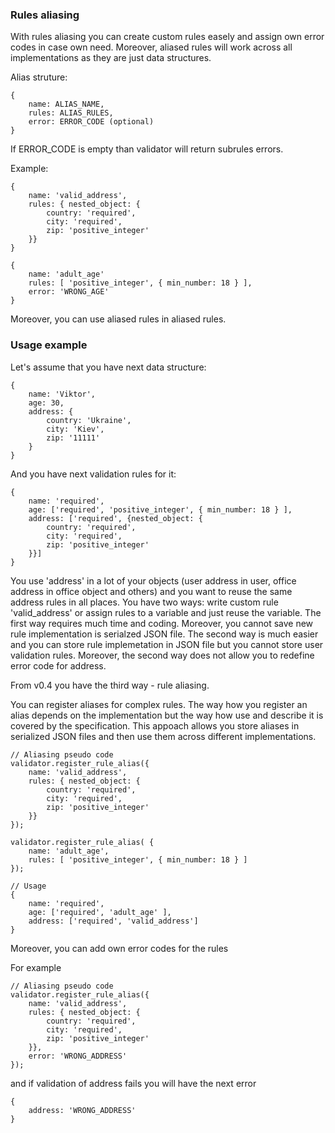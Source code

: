 ### Rules aliasing

With rules aliasing you can create custom rules easely and assign own error codes in case own need. Moreover, aliased rules will work across all implementations as they are just data structures.

Alias struture:

```text
{
    name: ALIAS_NAME,
    rules: ALIAS_RULES,
    error: ERROR_CODE (optional)
}
```

If ERROR\_CODE is empty than validator will return subrules errors.

Example:

```text
{
    name: 'valid_address',
    rules: { nested_object: {
        country: 'required',
        city: 'required',
        zip: 'positive_integer'
    }}
}

{
    name: 'adult_age'
    rules: [ 'positive_integer', { min_number: 18 } ],
    error: 'WRONG_AGE'
}
```

Moreover, you can use aliased rules in aliased rules.

### Usage example

Let's assume that you have next data structure:

```text
{
    name: 'Viktor',
    age: 30,
    address: {
        country: 'Ukraine',
        city: 'Kiev',
        zip: '11111'
    }
}
```

And you have next validation rules for it:

```text
{
    name: 'required',
    age: ['required', 'positive_integer', { min_number: 18 } ],
    address: ['required', {nested_object: {
        country: 'required',
        city: 'required',
        zip: 'positive_integer'
    }}]
}
```

You use 'address' in a lot of your objects \(user address in user, office address in office object and others\) and you want to reuse the same address rules in all places.  You have two ways: write custom rule 'valid\_address' or assign rules to a variable and just reuse the variable. The first way requires much time and coding. Moreover, you cannot save new rule implementation is serialzed JSON file. The second way is much easier and you can store rule implemetation in JSON file but you cannot store user validation rules. Moreover, the second way does not allow you to redefine error code for address.

From v0.4 you have the third way - rule aliasing.

You can register aliases for complex rules. The way how you register an alias depends on the implementation but the way how use and describe it is covered by the specification. This appoach allows you store aliases in serialized JSON files and then use them across different implementations.

```text
// Aliasing pseudo code
validator.register_rule_alias({
    name: 'valid_address',
    rules: { nested_object: {
        country: 'required',
        city: 'required',
        zip: 'positive_integer'
    }}
});

validator.register_rule_alias( {
    name: 'adult_age',
    rules: [ 'positive_integer', { min_number: 18 } ]
});

// Usage
{
    name: 'required',
    age: ['required', 'adult_age' ],
    address: ['required', 'valid_address']
}
```

Moreover, you can add own error codes for the rules

For example

```text
// Aliasing pseudo code
validator.register_rule_alias({
    name: 'valid_address',
    rules: { nested_object: {
        country: 'required',
        city: 'required',
        zip: 'positive_integer'
    }},
    error: 'WRONG_ADDRESS'
});
```

and if validation of address fails you will have the next error

```text
{
    address: 'WRONG_ADDRESS'
}
```



